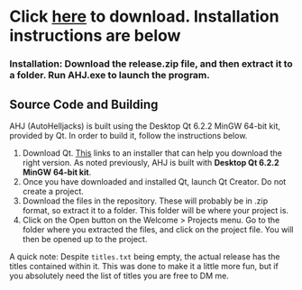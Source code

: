 # Click [here](https://github.com/racc-development/autohelljacks/releases/latest) to download. Installation instructions are below
### Installation: Download the **release.zip** file, and then extract it to a folder. Run AHJ.exe to launch the program.
## Source Code and Building
AHJ (AutoHelljacks) is built using the Desktop Qt 6.2.2 MinGW 64-bit kit, provided by Qt. In order to build it, follow the instructions below.
1. Download Qt. [This](https://www.qt.io/download-qt-installer) links to an installer that can help you download the right version. As noted previously, AHJ is built with **Desktop Qt 6.2.2 MinGW 64-bit kit**. 
2. Once you have downloaded and installed Qt, launch Qt Creator. Do not create a project. 
3. Download the files in the repository. These will probably be in .zip format, so extract it to a folder. This folder will be where your project is.
4. Click on the Open button on the Welcome > Projects menu. Go to the folder where you extracted the files, and click on the project file. You will then be opened up to the project.

A quick note: Despite `titles.txt` being empty, the actual release has the titles contained within it. This was done to make it a little more fun, but if you absolutely need the list of titles you are free to DM me.


